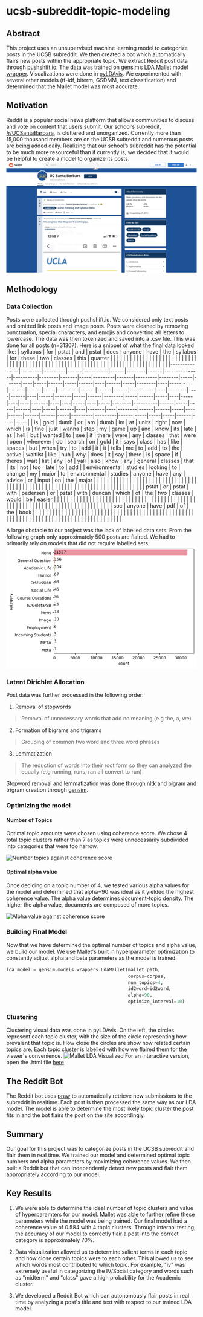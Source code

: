 # ucsb-subreddit-topic-modeling

## **Abstract**
This project uses an unsupervised machine learning model to categorize posts in the UCSB subreddit. We then created a bot which automatically flairs new posts within the appropriate topic. We extract Reddit post data through [pushshift.io](https://pushshift.io/). The data was trained on [gensim’s LDA Mallet model wrapper](https://radimrehurek.com/gensim/models/wrappers/ldamallet.html). Visualizations were done in [pyLDAvis](https://pyldavis.readthedocs.io/en/latest/). We experimented with several other models (tf-idf, biterm, GSDMM, text classification) and determined that the Mallet model was most accurate. 

## **Motivation**
Reddit is a popular social news platform that allows communities to discuss and vote on content that users submit. Our school’s subreddit, [/r/UCSantaBarbara](https://www.reddit.com/r/UCSantaBarbara/), is cluttered and unorganized. Currently more than 15,000 thousand members are on the UCSB subreddit and numerous posts are being added daily. Realizing that our school’s subreddit has the potential to be much more resourceful than it currently is, we decided that it would be helpful to create a model to organize its posts. 
![UCSB Subreddit](markdown-assets/ucsb_subreddit.png)

## **Methodology**
### Data Collection
Posts were collected through pushshift.io. We considered only text posts and omitted link posts and image posts. Posts were cleaned by removing punctuation, special characters, and emojis and converting all letters to lowercase. The data was then tokenized and saved into a .csv file. This was done for all posts (n=31307). Here is a snippet of what the final data looked like:
| syllabus      | for     | pstat   | and  | pstat    | does | anyone | have | the           | syllabus | for    | these | two | classes | this  | quarter |        |     |       |    |     |      |     |      |    |      |     |        |    |     |    |       |      |     |         |      |      |      |          |    |        |    |      |    |      |       |     |      |        |     |      |     |    |     |    |    |       |    |    |     |    |     |        |          |      |     |     |      |    |     |       |    |       |    |        |      |      |     |    |      |      |      |     |         |         |      |     |     |     |      |    |     |
|---------------|---------|---------|------|----------|------|--------|------|---------------|----------|--------|-------|-----|---------|-------|---------|--------|-----|-------|----|-----|------|-----|------|----|------|-----|--------|----|-----|----|-------|------|-----|---------|------|------|------|----------|----|--------|----|------|----|------|-------|-----|------|--------|-----|------|-----|----|-----|----|----|-------|----|----|-----|----|-----|--------|----------|------|-----|-----|------|----|-----|-------|----|-------|----|--------|------|------|-----|----|------|------|------|-----|---------|---------|------|-----|-----|-----|------|----|-----|
| is            | gold    | dumb    | or   | am       | dumb | im     | at   | units         | right    | now    | which | is  | fine    | just  | wanna   | step   | my  | game  | up | and | know | its | late | as | hell | but | wanted | to | see | if | there | were | any | classes | that | were | open | whenever | do | search | on | gold | it | says | class | has | like | spaces | but | when | try | to | add | it | it | tells | me | to | add | to | the | active | waitlist | like | huh | why | does | it | say | there | is | space | if | theres | wait | list | any | of | yall | also | know | any | general | classes | that | its | not | too | late | to | add |
| environmental | studies | looking | to   | change   | my   | major  | to   | environmental | studies  | anyone | have  | any | advice  | or    | input   | on     | the | major |    |     |      |     |      |    |      |     |        |    |     |    |       |      |     |         |      |      |      |          |    |        |    |      |    |      |       |     |      |        |     |      |     |    |     |    |    |       |    |    |     |    |     |        |          |      |     |     |      |    |     |       |    |       |    |        |      |      |     |    |      |      |      |     |         |         |      |     |     |     |      |    |     |
| pstat         | or      | pstat   | with | pedersen | or   | pstat  | with | duncan        | which    | of     | the   | two | classes | would | be      | easier |     |       |    |     |      |     |      |    |      |     |        |    |     |    |       |      |     |         |      |      |      |          |    |        |    |      |    |      |       |     |      |        |     |      |     |    |     |    |    |       |    |    |     |    |     |        |          |      |     |     |      |    |     |       |    |       |    |        |      |      |     |    |      |      |      |     |         |         |      |     |     |     |      |    |     |
| soc           | anyone  | have    | pdf  | of       | the  | book   |      |               |          |        |       |     |         |       |         |        |     |       |    |     |      |     |      |    |      |     |        |    |     |    |       |      |     |         |      |      |      |          |    |        |    |      |    |      |       |     |      |        |     |      |     |    |     |    |    |       |    |    |     |    |     |        |          |      |     |     |      |    |     |       |    |       |    |        |      |      |     |    |      |      |      |     |         |         |      |     |     |     |      |    |     |

A large obstacle to our project was the lack of labelled data sets. From the following graph only approximately 500 posts are flaired. We had to primarily rely on models that did not require labelled sets.
![UCSB Subreddit Flair Distributions](markdown-assets/flair_distributions.png)

### Latent Dirichlet Allocation
Post data was further processed in the following order:
1. Removal of stopwords 
  >Removal of unnecessary words that add no meaning (e.g the, a, we)
2. Formation of bigrams and trigrams 
  >Grouping of common two word and three word phrases
3. Lemmatization 
  >The reduction of words into their root form so they can analyzed the equally (e.g running, runs, ran all convert to run)

Stopword removal and lemmatization was done through [nltk](https://www.nltk.org) and bigram and trigram creation through [gensim](https://radimrehurek.com/gensim/models/phrases.html).

### Optimizing the model
#### Number of Topics
Optimal topic amounts were chosen using coherence score. We chose 4 total topic clusters rather than 7 as topics were unnecessarily subdivided into categories that were too narrow.

![Number topics against coherence score](/markdown-assets/topic_coherence.png)

#### Optimal alpha value
Once deciding on a topic number of 4, we tested various alpha values for the model and determined that alpha=90 was ideal as it yielded the highest coherence value. The alpha value determines document-topic density. The higher the alpha value, documents are composed of more topics. 

![Alpha value against coherence score](/markdown-assets/alpha_coherence.png)

### Building Final Model
Now that we have determined the optimal number of topics and alpha value, we build our model. We use Mallet's built in hyperparameter optimization to constantly adjust alpha and beta parameters as the model is trained.

```python
lda_model = gensim.models.wrappers.LdaMallet(mallet_path, 
                                             corpus=corpus, 
                                             num_topics=4, 
                                             id2word=id2word,
                                             alpha=90, 
                                             optimize_interval=10)
```

### Clustering
Clustering visual data was done in pyLDAvis. On the left, the circles represent each topic cluster, with the size of the circle representing how prevalent that topic is. How close the circles are show how related certain topics are. Each topic cluster is labelled with how we flaired them for the viewer's convenience.
![Mallet LDA Visualized](/markdown-assets/visualizedLDA4_optimized.png)
For an interactive version, open the .html file [here](https://github.com/sebastiannaibaho/r-UCSantaBarbara/blob/separate-function-branch/markdown-assets/visualizedLDA4_optimized.html)

## **The Reddit Bot**
The Reddit bot uses [praw](https://praw.readthedocs.io/en/latest/) to automatically retrieve new submissions to the subreddit in realtime. Each post is then processed the same way as our LDA model. The model is able to determine the most likely topic cluster the post fits in and the bot flairs the post on the site accordingly. 

## **Summary**
Our goal for this project was to categorize posts in the UCSB subreddit and flair them in real time. We trained our model and determined optimal topic numbers and alpha parameters by maximizing coherence values. We then built a Reddit bot that can independently detect new posts and flair them appropriately according to our model. 

## **Key Results**
1. We were able to determine the ideal number of topic clusters and value of hyperparamters for our model. Mallet was able to further refine these parameters while the model was being trained. Our final model had a coherence value of 0.584 with 4 topic clusters. Through internal testing, the accuracy of our model to correctly flair a post into the correct category is approximately 70%. 

2. Data visualization allowed us to determine salient terms in each topic and how close certain topics were to each other. This allowed us to see which words most contributed to which topic. For example, "iv" was extremely useful in categorizing the IV/Social category and words such as "midterm" and "class" gave a high probability for the Academic cluster.

3. We developed a Reddit Bot which can autonomously flair posts in real time by analyzing a post's title and text with respect to our trained LDA model.

